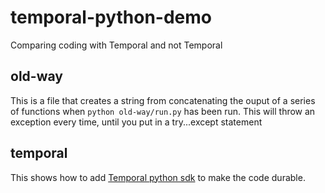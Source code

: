 # temporal-python-demo
Comparing coding with Temporal and not Temporal

## old-way
This is a file that creates a string from concatenating the ouput of a series of functions when `python old-way/run.py` has been run.
This will throw an exception every time, until you put in a try...except statement

## temporal
This shows how to add [Temporal python sdk](https://github.com/temporalio/sdk-python) to make the code durable.
